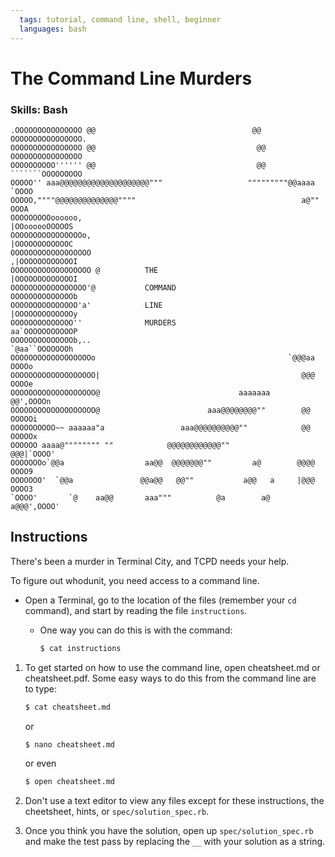 ```yaml
---
  tags: tutorial, command line, shell, beginner
  languages: bash
---
```


# The Command Line Murders

### Skills: Bash

	.OOOOOOOOOOOOOOO @@                                   @@ OOOOOOOOOOOOOOOO.
	OOOOOOOOOOOOOOOO @@                                    @@ OOOOOOOOOOOOOOOO
	OOOOOOOOOO'''''' @@                                    @@ ```````OOOOOOOOO
	OOOOO'' aaa@@@@@@@@@@@@@@@@@@@@"""                   """""""""@@aaaa `OOOO
	OOOOO,""""@@@@@@@@@@@@@@""""                                     a@"" OOOA
	OOOOOOOOOoooooo,                                            |OOoooooOOOOOS
	OOOOOOOOOOOOOOOOo,                                          |OOOOOOOOOOOOC
	OOOOOOOOOOOOOOOOOO                                         ,|OOOOOOOOOOOOI
	OOOOOOOOOOOOOOOOOO @          THE                          |OOOOOOOOOOOOOI
	OOOOOOOOOOOOOOOOO'@           COMMAND                      OOOOOOOOOOOOOOb
	OOOOOOOOOOOOOOO'a'            LINE                         |OOOOOOOOOOOOOy
	OOOOOOOOOOOOOO''              MURDERS                      aa`OOOOOOOOOOOP
	OOOOOOOOOOOOOOb,..                                          `@aa``OOOOOOOh
	OOOOOOOOOOOOOOOOOOo                                           `@@@aa OOOOo
	OOOOOOOOOOOOOOOOOOO|                                             @@@ OOOOe
	OOOOOOOOOOOOOOOOOOO@                               aaaaaaa       @@',OOOOn
	OOOOOOOOOOOOOOOOOOO@                        aaa@@@@@@@@""        @@ OOOOOi
	OOOOOOOOOO~~ aaaaaa"a                 aaa@@@@@@@@@@""            @@ OOOOOx
	OOOOOO aaaa@"""""""" ""            @@@@@@@@@@@@""               @@@|`OOOO'
	OOOOOOOo`@@a                  aa@@  @@@@@@@""         a@        @@@@ OOOO9
	OOOOOOO'  `@@a               @@a@@   @@""           a@@   a     |@@@ OOOO3
	`OOOO'       `@    aa@@       aaa"""          @a        a@     a@@@',OOOO'

## Instructions

There's been a murder in Terminal City, and TCPD needs your help.

To figure out whodunit, you need access to a command line.

* Open a Terminal, go to the location of the files (remember your `cd` command), and start by reading the file `instructions`.

	*	One way you can do this is with the command:

		```bash
		$ cat instructions
		```

1. To get started on how to use the command line, open cheatsheet.md or cheatsheet.pdf. Some easy ways to do this from the command line are to type:

	```bash
	$ cat cheatsheet.md
	```

	or

	```bash
	$ nano cheatsheet.md
	```

	or even

	```bash
	$ open cheatsheet.md
	```

2. Don't use a text editor to view any files except for these instructions, the cheetsheet, hints, or `spec/solution_spec.rb`.

3. Once you think you have the solution, open up `spec/solution_spec.rb` and make the test pass by replacing the `__` with your solution as a string. 